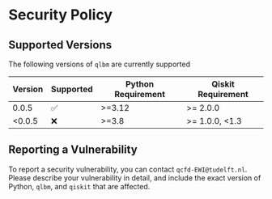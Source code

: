 # Security Policy

## Supported Versions

The following versions of ``qlbm`` are currently supported

| Version | Supported          | Python Requirement | Qiskit Requirement |
| ------- | ------------------ |------------------  |--------------------|
| 0.0.5   | :white_check_mark: | >=3.12             | >= 2.0.0           |
| <0.0.5  | :x:                | >=3.8              | >= 1.0.0, <1.3     |

## Reporting a Vulnerability

To report a security vulnerability, you can contact `qcfd-EWI@tudelft.nl`. Please describe your vulnerability in detail, and include the exact version of Python, `qlbm`, and `qiskit` that are affected. 

